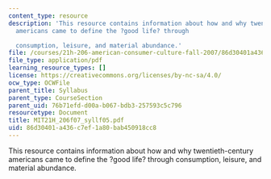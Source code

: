 ```yaml
---
content_type: resource
description: 'This resource contains information about how and why twentieth-century
  americans came to define the ?good life? through

  consumption, leisure, and material abundance.'
file: /courses/21h-206-american-consumer-culture-fall-2007/86d30401a436c7ef1a80bab450918cc8_MIT21H_206f07_syllf05.pdf
file_type: application/pdf
learning_resource_types: []
license: https://creativecommons.org/licenses/by-nc-sa/4.0/
ocw_type: OCWFile
parent_title: Syllabus
parent_type: CourseSection
parent_uid: 76b71efd-d00a-b067-bdb3-257593c5c796
resourcetype: Document
title: MIT21H_206f07_syllf05.pdf
uid: 86d30401-a436-c7ef-1a80-bab450918cc8
---
```

This resource contains information about how and why twentieth-century americans came to define the ?good life? through
consumption, leisure, and material abundance.